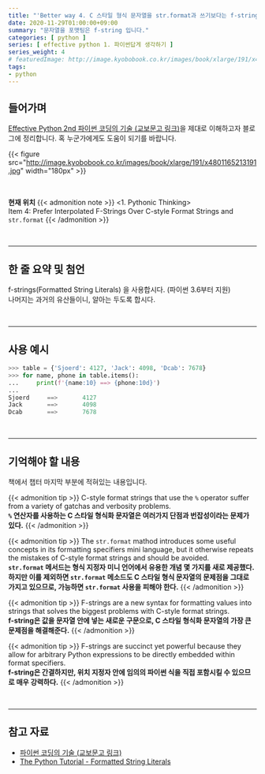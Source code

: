 ```yaml
---
title: "'Better way 4. C 스타일 형식 문자열을 str.format과 쓰기보다는 f-string을 통한 인터폴레이션을 사용하라' 정리"
date: 2020-11-29T01:00:00+09:00
summary: "문자열을 포맷팅은 f-string 입니다."
categories: [ python ]
series: [ effective python 1. 파이썬답게 생각하기 ]
series_weight: 4
# featuredImage: http://image.kyobobook.co.kr/images/book/xlarge/191/x4801165213191.jpg
tags:
- python
---
```


## 들어가며

[Effective Python 2nd 파이썬 코딩의 기술 (교보문고 링크)](http://digital.kyobobook.co.kr/digital/ebook/ebookDetail.ink?selectedLargeCategory=001&barcode=4801165213191&orderClick=LEH&Kc=)을 제대로 이해하고자 블로그에 정리합니다. 혹 누군가에게도 도움이 되기를 바랍니다.

{{< figure src="http://image.kyobobook.co.kr/images/book/xlarge/191/x4801165213191.jpg" width="180px" >}}

<br/>

**현재 위치**
{{< admonition note >}}
<1. Pythonic Thinking>  
Item 4: Prefer Interpolated F-Strings Over C-style Format Strings and `str.format`
{{< /admonition >}}


<br/>

---


## 한 줄 요약 및 첨언

f-strings(Formatted String Literals) 을 사용합시다. (파이썬 3.6부터 지원)  
나머지는 과거의 유산들이니, 알아는 두도록 합시다.

<br/>

---

## 사용 예시

```python
>>> table = {'Sjoerd': 4127, 'Jack': 4098, 'Dcab': 7678}
>>> for name, phone in table.items():
...     print(f'{name:10} ==> {phone:10d}')
...
Sjoerd     ==>       4127
Jack       ==>       4098
Dcab       ==>       7678
```

<br/>

---

## 기억해야 할 내용

책에서 챕터 마지막 부분에 적혀있는 내용입니다.

{{< admonition tip >}}
C-style format strings that use the `%` operator suffer from a variety of gatchas and verbosity problems.  
**`%` 연산자를 사용하는 C 스타일 형식화 문자열은 여러가지 단점과 번잡성이라는 문제가 있다.**
{{< /admonition >}}

{{< admonition tip >}}
The `str.format` mathod introduces some useful concepts in its formatting specifiers mini language, but it otherwise repeats the mistakes of C-style format strings and should be avoided.  
**`str.format` 메서드는 형식 지정자 미니 언어에서 유용한 개념 몇 가지를 새로 제공했다. 하지만 이를 제외하면 `str.format` 메소드도 C 스타일 형식 문자열의 문제점을 그대로 가지고 있으므로, 가능하면 `str.format` 사용을 피해야 한다.**
{{< /admonition >}}

{{< admonition tip >}}
F-strings are a new syntax for formatting values into strings that solves the biggest problems with C-style format strings.  
**f-string은 값을 문자열 안에 넣는 새로운 구문으로, C 스타일 형식화 문자열의 가장 큰 문제점을 해결해준다.**
{{< /admonition >}}

{{< admonition tip >}}
F-strings are succinct yet powerful because they allow for arbitrary Python expressions to be directly embedded within format specifiers.  
**f-string은 간결하지만, 위치 지정자 안에 임의의 파이썬 식을 직접 포함시킬 수 있으므로 매우 강력하다.**
{{< /admonition >}}

<br/>

---

## 참고 자료

- [파이썬 코딩의 기술 (교보문고 링크)](http://digital.kyobobook.co.kr/digital/ebook/ebookDetail.ink?selectedLargeCategory=001&barcode=4801165213191&orderClick=LEH&Kc=)
- [The Python Tutorial - Formatted String Literals](https://docs.python.org/3/tutorial/inputoutput.html#formatted-string-literals)